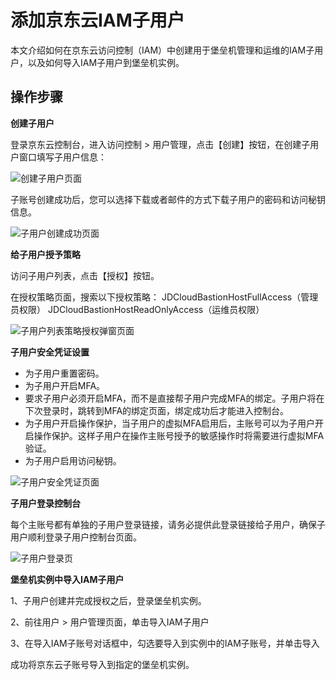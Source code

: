 # 添加京东云IAM子用户
本文介绍如何在京东云访问控制（IAM）中创建用于堡垒机管理和运维的IAM子用户，以及如何导入IAM子用户到堡垒机实例。

## 操作步骤

**创建子用户**

登录京东云控制台，进入访问控制 > 用户管理，点击【创建】按钮，在创建子用户窗口填写子用户信息：

![创建子用户页面](../../../../image/IAM/SubUserManagement/创建子用户页面.jpg)

子账号创建成功后，您可以选择下载或者邮件的方式下载子用户的密码和访问秘钥信息。

![子用户创建成功页面](../../../../image/IAM/SubUserManagement/子用户创建成功页面.jpg)

**给子用户授予策略**

访问子用户列表，点击【授权】按钮。

在授权策略页面，搜索以下授权策略：
JDCloudBastionHostFullAccess（管理员权限）
JDCloudBastionHostReadOnlyAccess（运维员权限）

![子用户列表策略授权弹窗页面](../../../../image/IAM/SubUserManagement/子用户授权页面.jpg)

**子用户安全凭证设置**

- 为子用户重置密码。
- 为子用户开启MFA。
- 要求子用户必须开启MFA，而不是直接帮子用户完成MFA的绑定。子用户将在下次登录时，跳转到MFA的绑定页面，绑定成功后才能进入控制台。
- 为子用户开启操作保护，当子用户的虚拟MFA启用后，主账号可以为子用户开启操作保护。这样子用户在操作主账号授予的敏感操作时将需要进行虚拟MFA验证。
- 为子用户启用访问秘钥。

 ![子用户安全凭证页面](../../../../image/IAM/SubUserManagement/子用户安全凭证页面.jpg)

**子用户登录控制台**

每个主账号都有单独的子用户登录链接，请务必提供此登录链接给子用户，确保子用户顺利登录子用户控制台页面。

![子用户登录页](../../../../image/IAM/Summary/子用户登录页.jpg)

**堡垒机实例中导入IAM子用户**

1、子用户创建并完成授权之后，登录堡垒机实例。

2、前往用户 > 用户管理页面，单击导入IAM子用户

3、在导入IAM子账号对话框中，勾选要导入到实例中的IAM子账号，并单击导入

成功将京东云子账号导入到指定的堡垒机实例。
